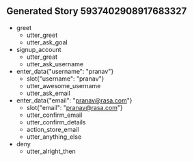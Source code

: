 ## Generated Story 5937402908917683327
* greet
    - utter_greet
    - utter_ask_goal
* signup_account
    - utter_great
    - utter_ask_username
* enter_data{"username": "pranav"}
    - slot{"username": "pranav"}
    - utter_awesome_username
    - utter_ask_email
* enter_data{"email": "pranav@rasa.com"}
    - slot{"email": "pranav@rasa.com"}
    - utter_confirm_email
    - utter_confirm_details
    - action_store_email
    - utter_anything_else
* deny
    - utter_alright_then
